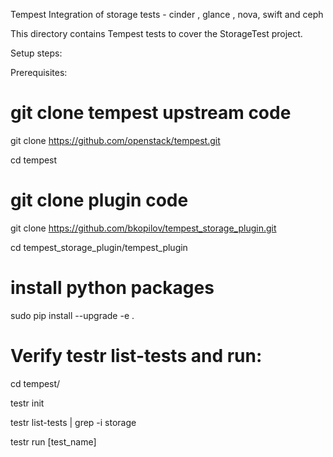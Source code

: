 Tempest Integration of storage tests - cinder , glance , nova, swift and ceph

This directory contains Tempest tests to cover the StorageTest project.

Setup steps:

Prerequisites:

# git clone tempest upstream code

git clone https://github.com/openstack/tempest.git

cd tempest

# git clone plugin code

git clone https://github.com/bkopilov/tempest_storage_plugin.git

cd tempest_storage_plugin/tempest_plugin

# install python packages

sudo pip install --upgrade -e .


# Verify testr list-tests and run:

cd tempest/

testr init

testr list-tests | grep -i storage

testr run [test_name]


